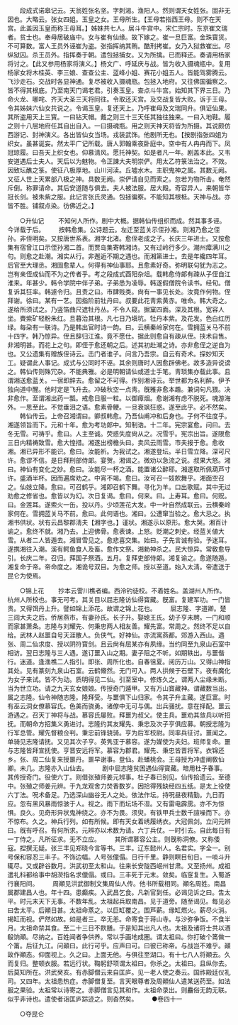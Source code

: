 <!-- { "loadSidebar": true } -->
　　段成式诺皋记云。天翁姓张名坚。字刺渴。渔阳人。然则谓天女姓张。固非无因也。大略云。张女四姐。玉皇之女。王母所生。【王母若指西王母。则不在天宫。此盖因玉皇而称王母耳。】姊妹共七人。居斗牛宫中。宋仁宗时。东京崔文瑞者。贫士也。奉母居破庙中。女与崔有仙缘。故下嫁之。崔一旦巨富。金珠寳货。不可算数。富人王员外诬崔为盗。张指挥纳其贿。酷刑拷崔。女乃入狱救崔出。尽纵狱囚。杀王员外。指挥奏于朝。遣包拯捕女。又为所擒。已而释还。奏请用杨家将讨之。【此又参用杨家将演义。】杨文广、呼延庆与战。皆为收入摄魂瓶中。复用杨家女将木桂英、李三娘、查查公主、蓝峰小姐、赛花小姐五人。皆能驾雾腾云。飞沙走石。交战时各显神通。复尽被收入摄魂瓶。包拯入地府。又往佛国徧察之。皆不得其根底。乃至南天门谒老君。引奏玉皇。查点斗牛宫。始知其下界三日。乃命火龙、哪咤、齐天大圣三天将同往。令取还天宫。及交战复皆大败。诉于王母。令其姊妹六仙女共说之。令谒玉皇。复还天上。乃呼崔母及文瑞同升。俱证仙果。其所盗用天上三寳。一曰钻天帽。戴之则三十三天任其独往独来。一曰入地鞋。履之则十八层地府任其自出自入。一曰摄魂瓶。用之则天神天将皆为所摄。其说颇仿西游记、封神演义。各出皆仙女当场。戎装武饰。他剧所无也。【按剧指张四姐为织女。虽甚诞妄。然太平广记所载。唐人郭翰乘夜卧庭中。空中有人冉冉而下。凤冠琼履。曰吾天上织女也。仰慕淸风。愿托神契。如是者凡一年。剧盖本此。又韦安道遇后士夫人。天后以为魅物。令正諌大夫明崇俨。用太乙符箓法治之。不效。因致坛醮之箓。使征八极厚地。山川河渎。丘墟水木。主职鬼神之属。其数无阙。又征人世上天累部八极之神。具数无阙。崇俨请自见而索之。忽若为物所击。奄然斥倒。称罪请命。其后安道随与俱去。夫人被法服。居大殿。奇容异人。来朝皆华冠长剑。被朱紫之服。此记言张氏灵通。包拯徧察。不能知其根柢。天神与战。亦皆不胜。铺叙点染。彷佛近之。】 


　　○升仙记 
　　不知何人所作。剧中大槪。据韩仙传组织而成。然其事多诬。今详载于后。 
　　按韩愈集。公诗题云。左迁至蓝关示侄孙湘。则湘乃愈之侄孙。非侄明矣。又按唐世系表。湘字北渚。愈侄老成之子。长庆三年进士。又按愈集有宿曾江口示侄孙湘二首。而贾岛集寄韩湘诗。又有过岭行多少。潮州瘴满川之句。则愈之赴潮。湘实从行。非邂逅不期之遇也。而湘第进士。去是年纔四年耳。后官至大理丞。湘固愈辈人。何得有神仙事耶。且愈素好奇。弥明联句犹为志之。岂有亲侄成仙而不为之传者乎。考之段成式酉阳杂俎。载韩愈侍郞有疎从子侄自江淮来。年甚少。韩令学院中伴子弟。子弟悉为凌辱。韩遂假僧院令读书。经旬。僧复诉其狂率。韩遽令归。且责之曰。市肆贱类。尙有一事见长处。汝竟作何物。侄拜谢。徐曰。某有一艺。因指阶前牡丹曰。叔要此花靑紫黄赤。唯命。韩大奇之。遂给所须试之。乃竖箔曲尺遮牡丹丛。不令人窥。掘窠四面。深及其根。宽容人坐。賷紫矿轻粉朱红。旦暮治其根。凡七日乃塡坑。牡丹本紫。及花发。色白红历绿。每朶有一联诗。乃是韩出官时诗一韵。曰。云横秦岭家何在。雪拥蓝关马不前十四字。韩乃惊异。侄且辞归江淮。竟不愿仕。据此则愈自有疎从侄。挟术自售。非湘明甚。而花上之句。即侄于愈还朝之后。述其初赴潮之诗。亦非愈侄之逆自为也。又公遗集有赠族侄诗云。击门者谁子。问言乃吾宗。自云有奇术。探妙知天工。疑谓此人事记。成式与公同时不诬。其余则唐时人因愈辟佛老。故多造异说谤之。韩仙传则殊冗杂。不能典雅。必是明朝请仙或道士手笔。靑琐集亦载此事。且谓湘送愈蓝关。一宿即辞去。愈留之不可得。作别湘诗云。举世都为名利醉。伊予独向道中醒。他时定是飞升去。冲破秋空一点靑。旣雅非愈本趣。兼词句凡猥。决非愈作。至谓湘出药一瓢。戒愈日服一粒。以御瘴烟。愈谢湘有虑不脱死。魂游海外。一思至此。不觉垂泪之语。愈素骨鲠。一旦衰飒狂惑。遂至此乎。必不然矣。 
　　韩仙传云。上帝召湘谓曰。卿叔韩愈。乃吾仙甫冲和后身也。子何不往度乎。湘遂领旨而下。元和十年。愈为考功郞中。知制诰。十二年。宪宗宴愈。问曰。去冬无雪。可祷乎。愈曰。人主至诚。荧惑失度尙从之。况雪乎。宪宗出旨。遂限愈三日内精祷致雪。愈大惶措。湘遂出榜檐头曰。卖风云雨雪。市夫报于愈。愈收湘。湘已异形不能识。愈曰。汝能祈。为我试之。湘遂登坛。半日雪立降。深可尺许。愈谬不信。是日拜刑部侍郞。宴贺。湘谒之。微劝以急流之说。叔果大怒。湘曰。神仙有变化之妙。愈曰。汝能尽一杯之酒。能置诸公醉耶。湘遂取所佩葫芦寸许。盛酒半杯。因而遍席劝之。中宵不竭。愈曰。汝可召一妓飮舞乎。湘面空召之。仙妓立降。愈曰。可召鹤乎。湘即召鹤下舞。寻化为羊。口出歌赋。其中无过劝愈之修省也。愈皆以为幻。次日复谒。愈曰。何来。曰。上寿耳。愈曰。何贶。曰。金莲耳。遂索火一缶。投以丹。少顷莲花大发。中一叶自然成联云。云横秦岭家何在。雪拥蓝关马不前。愈曰。此何语也。湘曰。公遭窜当验之。愈大忌之。执湘书供状。状有云昌黎郡淸夫【湘字也。】谨状。湘遂示以原形。愈大哭。湘百计谕之。愈终不就。湘乃去。上迎佛骨。愈表谏。上怒。贬潮之刺史。经蓝关値大雪。从者二人皆遁去。湘冒雪见之。愈悲喜交集。始曰。子先言诚有验。予迷耳。遂携湘往入潮。溪有鳄鱼食人及畜。愈作文祭。湘勅神杀之。民大惊异。常敎愈导引。长庆二年。召归。拜国子祭酒。五月。复拜吏部侍郞。湘复谕之。愈遂随遁。湘复命于帝。帝命度之。湘诡号双目。为愈之师。授以至道。始入太淸。帝遣送于昆仑为使焉。 


　　○锦上花 
　　抄本云霅川樵者编。西泠钓徒校。不着姓名。盖湖州人所作。杭州人所校也。事无可考。其关目以屈志隆访仙得寳藏。旣富。复建军功。一门皆贵。又得饵丹上升。譬如锦上添花。故谓之锦上花也。 
　　屈志隆、字道卿。楚三闾大夫之后。侨居燕市。有妻孙氏。长子升。娶媳王氏。幼子亨未聘。一门和顺而家甚萧条。志隆与刘耀先、何秉忠两人相友善。耀先富。常周之。然终不足以自给。武林人赵噩自号天涯散人。负侠气。好神仙。亦流寓燕都。郊游入西山。遇张、周二仙求度、授以阴符寳剑。且云尙有屈某亦有夙缘。当约同至九泉山石室中相访。翌日志隆与三人遇。遂订噩入山之期。妻子阻之不听。如期轶出。与噩偕行。迷道。逢渔樵二人指引。即张、周所化也。自春徂夏。阅历万山。又得山神指其处。见有篆刻九泉山石室。云鹤翛然。无门可入。两人拱候于石壁下。夜有魔化为女子来试。皆不为动。质明得见二仙。引至室中。修炼久之。谓两人尘缘未断。当为世立功。请之九天玄女娘娘。传授奇门遁甲。又有万山寳藏神。谓藏数当出。属之志隆。仙令神随志隆。隆拜受。与噩俱下山归家。令其子升主藏。遂巨富。时有巫云洞女僚慕容氏。色美而骁勇。诸僚中无可与偶。出兵骚扰。意在择配。噩云游遇之。召天丁神将与战。慕容氏屡败。拜噩为叔父。使主兵。噩劝其敛兵以听招抚。而朝命方招集义勇进讨。志隆约其友耀先、秉忠及次子亨俱应募。朝授志隆为行军总管。耀先督粮佥判。秉忠前锋骁骑。亨为后军校尉。同率兵征讨。噩闻之。单骑见志隆请抚。又见其次子亨。英隽亚于慕容。遂为媒使为夫妇。班师复命。噩与志隆皆拜宣抚使。亨晋安远将军。慕容为郡君。耀先、秉忠皆晋将军。衣锦还乡。张、周二仙复来授噩丹。噩早谢事。登仙。赴蟠桃会。王母授为冲虚阐敎仙卿。未几。志隆亦入山仙去。 
　　剧中屈志隆贫困遇仙得寳藏。暗用杜子春事。其传授奇门。役使六丁。则借张殖师姜元辨事。杜子春已别见。仙传拾遗云。至德中。张殖之师姜元辨。于九龙观舍力焚香数岁。因拾得残缺经四五纸。是太上役使六丁法。呪术备足。乃选深山幽谷无人之处。依法作坛。持呪昼夜精勤。九日而应。忽有黑风暴雨惊骇于人。视之。雨下而坛场不湿。又有雷电霹雳。亦不为惊惧。良久。见奇形异状鬼神绕之。亦不为畏。须臾。有铁甲兵士数千諠噪而下。亦不惊布。久之。神兵行列。如有所候。即有天女着绣履绣衣。大冠佩剑。立问元辨曰。旣有呼召。有何所求。元辨亦以术数为请。六丁兵仗。一时引去。自此每日有一丁侍之。凡所征求。无不立应。 
　　其所谓慕容公主。则旣称洞僚。又称倭寇。揑撰无疑。张三丰见郑晓今言等书。三丰。辽东懿州人。名君实。字全一。别号保和容忍三丰子。不饰边幅。人号张儠傝。日行千里。静则瞑目旬日。一啖斗升辄尽。又或辟谷数月。洪武初至太和山。往来长安陇西岷州甘肃。又至扬州。成祖遣礼科都给事中胡濙指名求儠傝。或曰。三丰死于元末。敛矣。临窆复生。入蜀游行襄阳间。 
　　周顚见洪武御制文集周仙人传。他书所载相同。顚名周姓。南昌属郡建昌人也。年十四。患癫疾。入武昌乞食。凡新官到任。必谒见诉之曰。吿太平。时元末天下无事。不数年乱。太祖起兵取南昌。见于道旁。随至谒见。每见必曰吿太平。后顚日甚。太祖命蒸之。以巨缸覆之。围芦薪。缘缸燃火。薪尽火消。揭缸而视。俨然如故。如是者三。卒无恙。命寄食于蒋山寺。与沙弥争饭。不食半月。太祖命禁其食。至二十三日不飮膳。于是知其出凡人也。太祖及诸将士共以酒殽饷顚。尽纳之。百姓闻者争供养。常以手画地成圈。谓太祖曰。你打破个筩做一个筩。后征九江。问顚曰。此行可乎。应声曰可。曰彼已称帝。与战岂不难乎。顚故作顚态。仰面视上。久之曰。上面无他。与俱往至湖口。有十七八人将顚去。久而复归。整顿衣服。若远行状。鞠躬舒项谓太祖曰。你杀之。太祖曰。且纵你去。后莫知所在。洪武癸亥。有赤脚僧云来自匡庐。见一老人使之奏云。国祚殿廷仪礼司。又四年。太祖患热症。赤脚僧复至。言天眼尊者及周顚仙人遣某送药至。如法服之果验。太祖常以诗寄之。赤脚僧言见其和作。太祖命录出。则麤俗无韵无联。似乎非诗也。遣使者诣匡庐踪迹之。则杳然矣。 
　　●卷四十一 


　　○夺昆仑 
